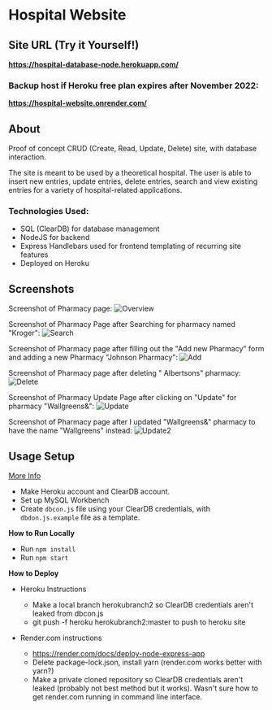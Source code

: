 # Hospital Website

## Site URL (Try it Yourself!)
**https://hospital-database-node.herokuapp.com/**

### Backup host if Heroku free plan expires after November 2022:
**https://hospital-website.onrender.com/**

## About
Proof of concept CRUD (Create, Read, Update, Delete) site, with database interaction.

The site is meant to be used by a theoretical hospital. The user is able to insert new entries, update entries, delete entries, search and view existing entries for a variety of hospital-related applications.

 ### Technologies Used:
 * SQL (ClearDB) for database management
 * NodeJS for backend
 * Express Handlebars used for frontend templating of recurring site features
 * Deployed on Heroku

## Screenshots

Screenshot of Pharmacy page:
![Overview](https://media.discordapp.net/attachments/833505136290299935/993971873102712952/unknown.png?width=715&height=670)

Screenshot of Pharmacy Page after Searching for pharmacy named "Kroger":
![Search](https://media.discordapp.net/attachments/833505136290299935/993972274262720532/unknown.png?width=729&height=670
)

Screenshot of Pharmacy page after filling out the "Add new Pharmacy" form and adding a new Pharmacy "Johnson Pharmacy": ![Add](https://media.discordapp.net/attachments/833505136290299935/993972712802369556/unknown.png?width=770&height=670)

Screenshot of Pharmacy page after deleting " Albertsons" pharmacy:
![Delete](https://media.discordapp.net/attachments/833505136290299935/993973355545890867/unknown.png?width=796&height=670)

Screenshot of Pharmacy Update Page after clicking on "Update" for pharmacy "Wallgreens&":
![Update](https://media.discordapp.net/attachments/833505136290299935/993973421958504469/unknown.png)

Screenshot of Pharmacy page after I updated "Wallgreens&" pharmacy to have the name "Wallgreens" instead:
![Update2](https://media.discordapp.net/attachments/833505136290299935/993973534525239436/unknown.png?width=749&height=670)

## Usage Setup
[More Info](https://youtu.be/ZZp0VIjTsbM)

* Make Heroku account and ClearDB account.
* Set up MySQL Workbench
* Create `dbcon.js` file using your ClearDB credentials, with `dbdon.js.example` file as a template.

**How to Run Locally**

* Run `npm install`
* Run `npm start`

**How to Deploy**
* Heroku Instructions
	* Make a local branch herokubranch2 so ClearDB credentials aren't leaked from dbcon.js
	* git push -f heroku herokubranch2:master to push to heroku site
	
* Render.com instructions
	* https://render.com/docs/deploy-node-express-app
	* Delete package-lock.json, install yarn (render.com works better with yarn?)
	* Make a private cloned repository so ClearDB credentials aren't leaked (probably not best method but it works). Wasn't sure how to get render.com running in command line interface.

